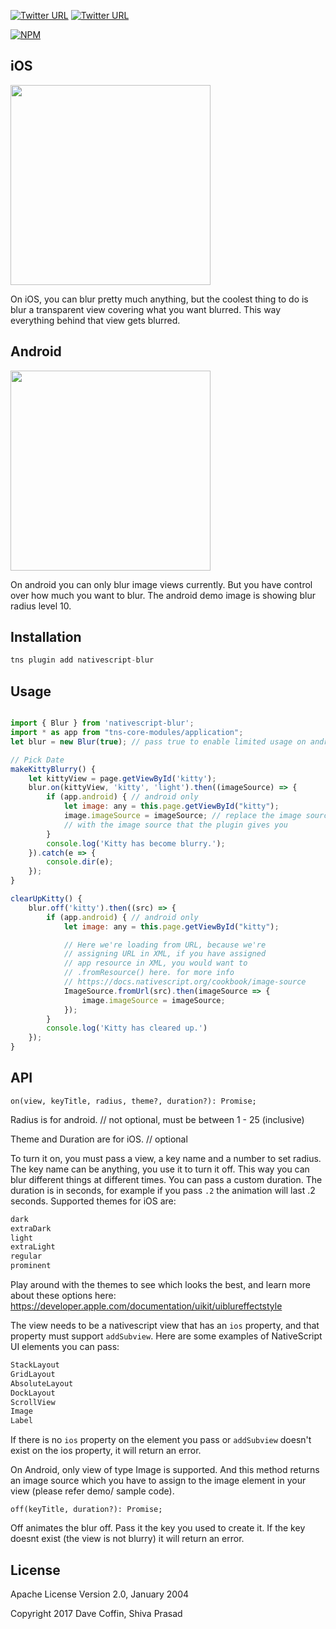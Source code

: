 [![Twitter URL](https://img.shields.io/badge/twitter-%40davecoffin-blue.svg)](https://twitter.com/davecoffin)
[![Twitter URL](https://img.shields.io/badge/twitter-%40MultiShiv19-blue.svg)](https://twitter.com/MultiShiv19)

[![NPM](https://nodei.co/npm/nativescript-blur.png)](https://nodei.co/npm/nativescript-blur/)

## iOS
<img src="https://github.com/shiv19/nativescript-blur/blob/master/blur.gif?raw=true" height="320" > 

On iOS, you can blur pretty much anything, but the coolest thing to do is blur a transparent view covering what you want blurred. This way everything behind that view gets blurred. 

## Android
<img src="https://github.com/shiv19/nativescript-blur/blob/master/blurandroid.gif?raw=true" height="320" > 

On android you can only blur image views currently. But you have control over how much you want to blur.
The android demo image is showing blur radius level 10.

## Installation

```javascript
tns plugin add nativescript-blur
```

## Usage 


```js

import { Blur } from 'nativescript-blur';
import * as app from "tns-core-modules/application";
let blur = new Blur(true); // pass true to enable limited usage on android (for now);

// Pick Date
makeKittyBlurry() {
    let kittyView = page.getViewById('kitty');
    blur.on(kittyView, 'kitty', 'light').then((imageSource) => {
        if (app.android) { // android only
            let image: any = this.page.getViewById("kitty");
            image.imageSource = imageSource; // replace the image source
            // with the image source that the plugin gives you
        }
        console.log('Kitty has become blurry.');
    }).catch(e => {
        console.dir(e);
    });
}

clearUpKitty() {
    blur.off('kitty').then((src) => {
        if (app.android) { // android only
            let image: any = this.page.getViewById("kitty");

            // Here we're loading from URL, because we're
            // assigning URL in XML, if you have assigned
            // app resource in XML, you would want to
            // .fromResource() here. for more info
            // https://docs.nativescript.org/cookbook/image-source
            ImageSource.fromUrl(src).then(imageSource => {
                image.imageSource = imageSource;
            });
        }
        console.log('Kitty has cleared up.')
    });
}

```

## API

`on(view, keyTitle, radius, theme?, duration?): Promise;`

Radius is for android. // not optional, must be between 1 - 25 (inclusive)

Theme and Duration are for iOS. // optional

To turn it on, you must pass a view, a key name and a number to set radius. The key name can be anything, you use it to turn it off. This way you can blur different things at different times. You can pass a custom duration. The duration is in seconds, for example if you pass `.2` the animation will last .2 seconds. 
Supported themes for iOS are:
```js
dark
extraDark
light
extraLight
regular
prominent
```
Play around with the themes to see which looks the best, and learn more about these options here: https://developer.apple.com/documentation/uikit/uiblureffectstyle

The view needs to be a nativescript view that has an `ios` property, and that property must support `addSubview`. Here are some examples of NativeScript UI elements you can pass:
```js
StackLayout
GridLayout
AbsoluteLayout
DockLayout
ScrollView
Image
Label
```
If there is no `ios` property on the element you pass or `addSubview` doesn't exist on the ios property, it will return an error.

On Android, only view of type Image is supported. And this method returns an image source which you have to assign
to the image element in your view (please refer demo/ sample code).

`off(keyTitle, duration?): Promise;`

Off animates the blur off. Pass it the key you used to create it. If the key doesnt exist (the view is not blurry) it will return an error.

    
## License

Apache License Version 2.0, January 2004

Copyright 2017 Dave Coffin, Shiva Prasad
